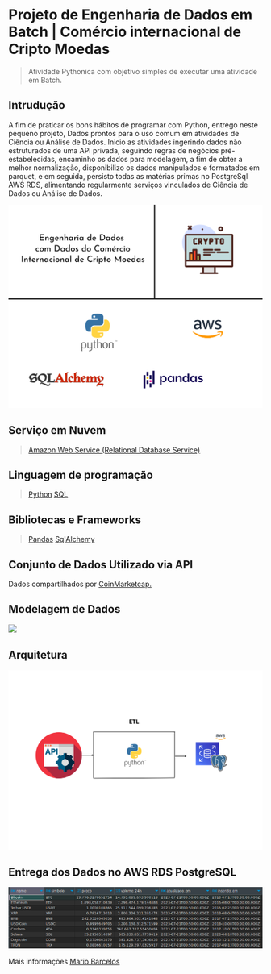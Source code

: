 # Projeto de Engenharia de Dados em Batch | Comércio internacional de Cripto Moedas

>  Atividade Pythonica com objetivo simples de executar uma atividade em Batch.

## Intrudução
  A fim de praticar os bons hábitos de programar com Python, entrego neste pequeno projeto, Dados prontos para o uso comum em atividades de Ciência ou Análise de Dados. Inicio as atividades ingerindo dados não estruturados de uma API privada, seguindo regras de negócios pré-estabelecidas, encaminho os dados para modelagem, a fim de obter a melhor normalização, disponibilizo os dados manipulados e formatados em parquet, e em seguida, persisto todas as matérias primas no PostgreSql AWS RDS, alimentando regularmente serviços vinculados de Ciência de Dados ou Análise de Dados.
  
<img src="proj_cripto.png">

## Serviço em Nuvem 
> <a href="https://console.cloud.google.com/">Amazon Web Service (Relational Database Service)</a>

## Linguagem de programação 
> <a href="https://www.python.org/">Python</a> 
> <a href="https://pt.wikipedia.org/wiki/SQL">SQL</a>

## Bibliotecas e Frameworks
> <a href="https://pandas.pydata.org/">Pandas</a>
> <a href="https://www.sqlalchemy.org/">SqlAlchemy</a>

## Conjunto de Dados Utilizado via API 
Dados compartilhados por <a href="https://coinmarketcap.com/">CoinMarketcap.</a>

## Modelagem de Dados
<img src="modelo-de-dados-cripto.png">

## Arquitetura
<img src="arquitetura.png">

## Entrega dos Dados no AWS RDS PostgreSQL
<img src="tables_post.png">

Mais informações <a href="https://www.linkedin.com/in/mario-barcelos/">Mario Barcelos</a>
